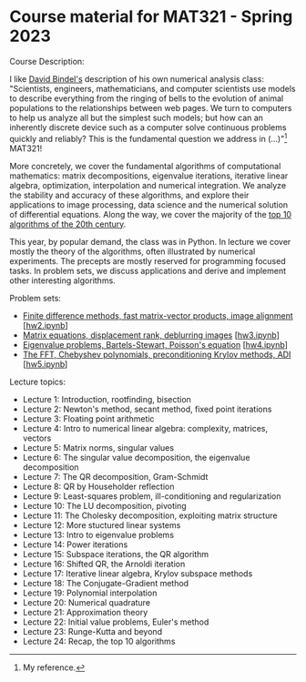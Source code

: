 # Course material for MAT321 - Spring 2023

Course Description:

I like [David Bindel's](https://www.cs.cornell.edu/~bindel/) description of his own numerical analysis class: "Scientists, engineers, mathematicians, and computer scientists use models to describe everything from the ringing of bells to the evolution of animal populations to the relationships between web pages. We turn to computers to help us analyze all but the simplest such models; but how can an inherently discrete device such as a computer solve continuous problems quickly and reliably? This is the fundamental question we address in (...)"[^1] MAT321!

More concretely, we cover the fundamental algorithms of computational mathematics: matrix decompositions, eigenvalue iterations, iterative linear algebra, optimization, interpolation and numerical integration. We analyze the stability and accuracy of these algorithms, and explore their applications to image processing, data science and the numerical solution of differential equations. Along the way, we cover the majority of the [top 10 algorithms of the 20th century](https://press.princeton.edu/ideas/nicholas-higham-on-the-top-10-algorithms-in-applied-mathematics).

This year, by popular demand, the class was in Python. In lecture we cover mostly the theory of the algorithms, often illustrated by numerical experiments. The precepts are mostly reserved for programming focused tasks. In problem sets, we discuss applications and derive and implement other interesting algorithms.

Problem sets:
- [Finite difference methods, fast matrix-vector products, image alignment](problem_sets/hw2/hw2.html) [[hw2.ipynb](problem_sets/hw2/hw2.ipynb)]
- [Matrix equations, displacement rank, deblurring images](problem_sets/hw3/hw3.html) [[hw3.ipynb](problem_sets/hw3/hw3.ipynb)]
- [Eigenvalue problems, Bartels-Stewart, Poisson's equation](problem_sets/hw4/hw4.html) [[hw4.ipynb](problem_sets/hw4/hw4.ipynb)]
- [The FFT, Chebyshev polynomials, preconditioning Krylov methods, ADI](problem_sets/hw5/hw5.html) [[hw5.ipynb](problem_sets/hw5/hw5.ipynb)]



Lecture topics:
- Lecture 1: Introduction, rootfinding, bisection
- Lecture 2: Newton's method, secant method, fixed point iterations
- Lecture 3: Floating point arithmetic
- Lecture 4: Intro to numerical linear algebra: complexity, matrices, vectors
- Lecture 5: Matrix norms, singular values
- Lecture 6: The singular value decomposition, the eigenvalue decomposition
- Lecture 7: The QR decomposition, Gram-Schmidt
- Lecture 8: QR by Householder reflection
- Lecture 9: Least-squares problem, ill-conditioning and regularization
- Lecture 10: The LU decomposition, pivoting
- Lecture 11: The Cholesky decomposition, exploiting matrix structure
- Lecture 12: More stuctured linear systems
- Lecture 13: Intro to eigenvalue problems
- Lecture 14: Power iterations
- Lecture 15: Subspace iterations, the QR algorithm
- Lecture 16: Shifted QR, the Arnoldi iteration
- Lecture 17: Iterative linear algebra, Krylov subspace methods
- Lecture 18: The Conjugate-Gradient method
- Lecture 19: Polynomial interpolation
- Lecture 20: Numerical quadrature
- Lecture 21: Approximation theory
- Lecture 22: Initial value problems, Euler's method
- Lecture 23: Runge-Kutta and beyond
- Lecture 24: Recap, the top 10 algorithms


[^1]: My reference.
